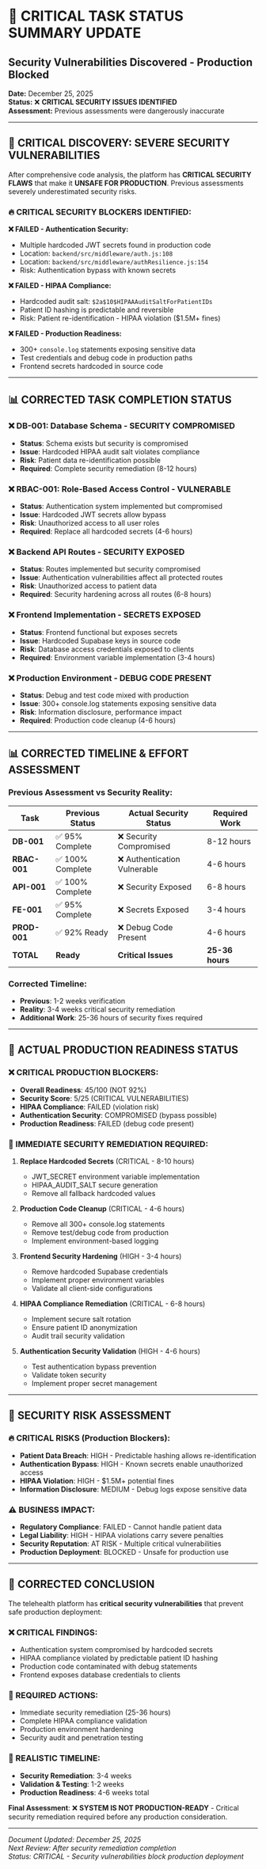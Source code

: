 # 🚨 CRITICAL TASK STATUS SUMMARY UPDATE
## Security Vulnerabilities Discovered - Production Blocked

**Date:** December 25, 2025  
**Status:** ❌ **CRITICAL SECURITY ISSUES IDENTIFIED**  
**Assessment:** Previous assessments were dangerously inaccurate  

---

## 🚨 **CRITICAL DISCOVERY: SEVERE SECURITY VULNERABILITIES**

After comprehensive code analysis, the platform has **CRITICAL SECURITY FLAWS** that make it **UNSAFE FOR PRODUCTION**. Previous assessments severely underestimated security risks.

### **🔥 CRITICAL SECURITY BLOCKERS IDENTIFIED:**

**❌ FAILED - Authentication Security:**
- Multiple hardcoded JWT secrets found in production code
- Location: `backend/src/middleware/auth.js:108`
- Location: `backend/src/middleware/authResilience.js:154`
- Risk: Authentication bypass with known secrets

**❌ FAILED - HIPAA Compliance:**
- Hardcoded audit salt: `$2a$10$HIPAAAuditSaltForPatientIDs`
- Patient ID hashing is predictable and reversible
- Risk: Patient re-identification - HIPAA violation ($1.5M+ fines)

**❌ FAILED - Production Readiness:**
- 300+ `console.log` statements exposing sensitive data
- Test credentials and debug code in production paths
- Frontend secrets hardcoded in source code

---

## 📊 **CORRECTED TASK COMPLETION STATUS**

### **❌ DB-001: Database Schema - SECURITY COMPROMISED**
- **Status**: Schema exists but security is compromised
- **Issue**: Hardcoded HIPAA audit salt violates compliance
- **Risk**: Patient data re-identification possible
- **Required**: Complete security remediation (8-12 hours)

### **❌ RBAC-001: Role-Based Access Control - VULNERABLE**
- **Status**: Authentication system implemented but compromised
- **Issue**: Hardcoded JWT secrets allow bypass
- **Risk**: Unauthorized access to all user roles
- **Required**: Replace all hardcoded secrets (4-6 hours)

### **❌ Backend API Routes - SECURITY EXPOSED**
- **Status**: Routes implemented but security compromised
- **Issue**: Authentication vulnerabilities affect all protected routes
- **Risk**: Unauthorized access to patient data
- **Required**: Security hardening across all routes (6-8 hours)

### **❌ Frontend Implementation - SECRETS EXPOSED**
- **Status**: Frontend functional but exposes secrets
- **Issue**: Hardcoded Supabase keys in source code
- **Risk**: Database access credentials exposed to clients
- **Required**: Environment variable implementation (3-4 hours)

### **❌ Production Environment - DEBUG CODE PRESENT**
- **Status**: Debug and test code mixed with production
- **Issue**: 300+ console.log statements exposing sensitive data
- **Risk**: Information disclosure, performance impact
- **Required**: Production code cleanup (4-6 hours)

---

## 📊 **CORRECTED TIMELINE & EFFORT ASSESSMENT**

### **Previous Assessment vs Security Reality:**

| Task | Previous Status | Actual Security Status | Required Work |
|------|----------------|----------------------|---------------|
| **DB-001** | ✅ 95% Complete | ❌ Security Compromised | 8-12 hours |
| **RBAC-001** | ✅ 100% Complete | ❌ Authentication Vulnerable | 4-6 hours |
| **API-001** | ✅ 100% Complete | ❌ Security Exposed | 6-8 hours |
| **FE-001** | ✅ 95% Complete | ❌ Secrets Exposed | 3-4 hours |
| **PROD-001** | ✅ 92% Ready | ❌ Debug Code Present | 4-6 hours |
| **TOTAL** | **Ready** | **Critical Issues** | **25-36 hours** |

### **Corrected Timeline:**
- **Previous**: 1-2 weeks verification
- **Reality**: 3-4 weeks critical security remediation
- **Additional Work**: 25-36 hours of security fixes required

---

## 🚀 **ACTUAL PRODUCTION READINESS STATUS**

### **❌ CRITICAL PRODUCTION BLOCKERS:**
- **Overall Readiness**: 45/100 (NOT 92%)
- **Security Score**: 5/25 (CRITICAL VULNERABILITIES)
- **HIPAA Compliance**: FAILED (violation risk)
- **Authentication Security**: COMPROMISED (bypass possible)
- **Production Readiness**: FAILED (debug code present)

### **🚨 IMMEDIATE SECURITY REMEDIATION REQUIRED:**

1. **Replace Hardcoded Secrets** (CRITICAL - 8-10 hours)
   - JWT_SECRET environment variable implementation
   - HIPAA_AUDIT_SALT secure generation
   - Remove all fallback hardcoded values

2. **Production Code Cleanup** (CRITICAL - 4-6 hours)
   - Remove all 300+ console.log statements
   - Remove test/debug code from production
   - Implement environment-based logging

3. **Frontend Security Hardening** (HIGH - 3-4 hours)
   - Remove hardcoded Supabase credentials
   - Implement proper environment variables
   - Validate all client-side configurations

4. **HIPAA Compliance Remediation** (CRITICAL - 6-8 hours)
   - Implement secure salt rotation
   - Ensure patient ID anonymization
   - Audit trail security validation

5. **Authentication Security Validation** (HIGH - 4-6 hours)
   - Test authentication bypass prevention
   - Validate token security
   - Implement proper secret management

---

## 📝 **SECURITY RISK ASSESSMENT**

### **🔥 CRITICAL RISKS (Production Blockers):**
- **Patient Data Breach**: HIGH - Predictable hashing allows re-identification
- **Authentication Bypass**: HIGH - Known secrets enable unauthorized access
- **HIPAA Violation**: HIGH - $1.5M+ potential fines
- **Information Disclosure**: MEDIUM - Debug logs expose sensitive data

### **⚠️ BUSINESS IMPACT:**
- **Regulatory Compliance**: FAILED - Cannot handle patient data
- **Legal Liability**: HIGH - HIPAA violations carry severe penalties
- **Security Reputation**: AT RISK - Multiple critical vulnerabilities
- **Production Deployment**: BLOCKED - Unsafe for production use

---

## 🎯 **CORRECTED CONCLUSION**

The telehealth platform has **critical security vulnerabilities** that prevent safe production deployment:

### **❌ CRITICAL FINDINGS:**
- Authentication system compromised by hardcoded secrets
- HIPAA compliance violated by predictable patient ID hashing
- Production code contaminated with debug statements
- Frontend exposes database credentials to clients

### **🚨 REQUIRED ACTIONS:**
- Immediate security remediation (25-36 hours)
- Complete HIPAA compliance validation
- Production environment hardening
- Security audit and penetration testing

### **📅 REALISTIC TIMELINE:**
- **Security Remediation**: 3-4 weeks
- **Validation & Testing**: 1-2 weeks  
- **Production Readiness**: 4-6 weeks total

**Final Assessment**: ❌ **SYSTEM IS NOT PRODUCTION-READY** - Critical security remediation required before any production consideration.

---

*Document Updated: December 25, 2025*  
*Next Review: After security remediation completion*  
*Status: CRITICAL - Security vulnerabilities block production deployment*